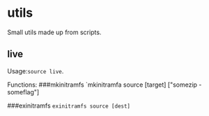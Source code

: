 utils
====
Small utils made up from scripts.

live
----
Usage:`source live`.

Functions:
###mkinitramfs
`mkinitramfa source [target] ["somezip -someflag"]

###exinitramfs
``exinitramfs source [dest]``

